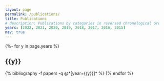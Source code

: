 ```yaml
---
layout: page
permalink: /publications/
title: Publications
# description: Publications by categories in reversed chronological order. generated by jekyll-scholar.
years: [2022, 2021, 2020, 2019, 2018, 2017, 2016, 2015]
nav: true
---
```

<!-- _pages/publications.md -->
<div class="publications">

{%- for y in page.years %}
  <h2 class="year">{{y}}</h2>
  {% bibliography -f papers -q @*[year={{y}}]* %}
{% endfor %}

</div>
